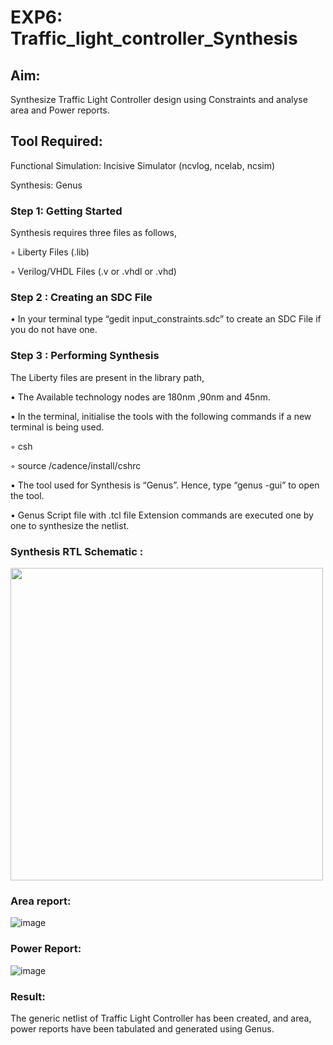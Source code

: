 # EXP6: Traffic_light_controller_Synthesis

## Aim:

Synthesize Traffic Light Controller design using Constraints and analyse area and Power reports.

## Tool Required:

Functional Simulation: Incisive Simulator (ncvlog, ncelab, ncsim)

Synthesis: Genus

### Step 1: Getting Started

Synthesis requires three files as follows,

◦ Liberty Files (.lib)

◦ Verilog/VHDL Files (.v or .vhdl or .vhd)

### Step 2 : Creating an SDC File

•	In your terminal type “gedit input_constraints.sdc” to create an SDC File if you do not have one.

### Step 3 : Performing Synthesis

The Liberty files are present in the library path,

• The Available technology nodes are 180nm ,90nm and 45nm.

• In the terminal, initialise the tools with the following commands if a new terminal is being used.

◦ csh

◦ source /cadence/install/cshrc

• The tool used for Synthesis is “Genus”. Hence, type “genus -gui” to open the tool.

• Genus Script file with .tcl file Extension commands are executed one by one to synthesize the netlist.

### Synthesis RTL Schematic :
<img src="https://github.com/user-attachments/assets/42ad80af-3ef7-47b8-86e9-e897c7ec9892" width="500" height="500">

### Area report:
![image](https://github.com/user-attachments/assets/80708571-b450-4fb7-bc18-f2078a15b13c)
### Power Report:
![image](https://github.com/user-attachments/assets/d3407040-f40b-4c5d-b77b-a2e2947abf50)


### Result:

The generic netlist of Traffic Light Controller has been created, and area, power reports have been tabulated and generated using Genus.
